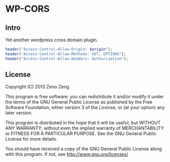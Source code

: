 # WP-CORS

## Intro

Yet another wordpress cross domain plugin.  

```php
header("Access-Control-Allow-Origin: $origin");
header("Access-Control-Allow-Methods: GET, OPTIONS");
header("Access-Control-Allow-Headers: Authorization");
```

## License

Copyright (C) 2013 Zeno Zeng

This program is free software: you can redistribute it and/or modify
it under the terms of the GNU General Public License as published by
the Free Software Foundation, either version 3 of the License, or
(at your option) any later version.

This program is distributed in the hope that it will be useful,
but WITHOUT ANY WARRANTY; without even the implied warranty of
MERCHANTABILITY or FITNESS FOR A PARTICULAR PURPOSE.  See the
GNU General Public License for more details.

You should have received a copy of the GNU General Public License
along with this program.  If not, see <http://www.gnu.org/licenses/>
